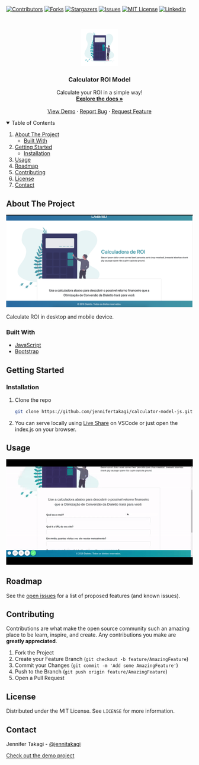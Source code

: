 <!-- Inspired by https://github.com/jennifertakagi/calculator-model-js -->

<!-- PROJECT SHIELDS -->
[![Contributors][contributors-shield]][contributors-url]
[![Forks][forks-shield]][forks-url]
[![Stargazers][stars-shield]][stars-url]
[![Issues][issues-shield]][issues-url]
[![MIT License][license-shield]][license-url]
[![LinkedIn][linkedin-shield]][linkedin-url]



<!-- PROJECT LOGO -->
<br />
<p align="center">
  <a href="https://github.com/jennifertakagi/calculator-model-js">
    <img src="docs/logo.png" alt="Logo" width="100" height="100">
  </a>

  <h3 align="center">Calculator ROI Model</h3>

  <p align="center">
    Calculate your ROI in a simple way!
    <br />
    <a href="https://github.com/jennifertakagi/calculator-model-js"><strong>Explore the docs »</strong></a>
    <br />
    <br />
    <a href="https://jennifertakagi.github.io/calculator-model-js">View Demo</a>
    ·
    <a href="https://github.com/jennifertakagi/calculator-model-js/issues">Report Bug</a>
    ·
    <a href="https://github.com/jennifertakagi/calculator-model-js/issues">Request Feature</a>
  </p>
</p>



<!-- TABLE OF CONTENTS -->
<details open="open">
  <summary>Table of Contents</summary>
  <ol>
    <li>
      <a href="#about-the-project">About The Project</a>
      <ul>
        <li><a href="#built-with">Built With</a></li>
      </ul>
    </li>
    <li>
      <a href="#getting-started">Getting Started</a>
      <ul>
        <li><a href="#installation">Installation</a></li>
      </ul>
    </li>
    <li><a href="#usage">Usage</a></li>
    <li><a href="#roadmap">Roadmap</a></li>
    <li><a href="#contributing">Contributing</a></li>
    <li><a href="#license">License</a></li>
    <li><a href="#contact">Contact</a></li>
  </ol>
</details>



<!-- ABOUT THE PROJECT -->
## About The Project

[![Product Name Screen Shot][product-screenshot]](https://jennifertakagi.github.io/calculator-model-js/)

Calculate ROI in desktop and mobile device.



### Built With

* [JavaScript](https://www.javascript.com/)
* [Bootstrap](https://getbootstrap.com)



<!-- GETTING STARTED -->
## Getting Started

### Installation

1. Clone the repo
   ```sh
   git clone https://github.com/jennifertakagi/calculator-model-js.git
   ```
2. You can serve locally using [Live Share](https://marketplace.visualstudio.com/items?itemName=ritwickdey.LiveServer) on VSCode or just open the index.js on your browser.



<!-- USAGE EXAMPLES -->
## Usage

<p align="left">
   <img src="docs/calculator-model.gif" />
</p>



<!-- ROADMAP -->
## Roadmap

See the [open issues](https://github.com/jennifertakagi/calculator-model-js/issues) for a list of proposed features (and known issues).



<!-- CONTRIBUTING -->
## Contributing

Contributions are what make the open source community such an amazing place to be learn, inspire, and create. Any contributions you make are **greatly appreciated**.

1. Fork the Project
2. Create your Feature Branch (`git checkout -b feature/AmazingFeature`)
3. Commit your Changes (`git commit -m 'Add some AmazingFeature'`)
4. Push to the Branch (`git push origin feature/AmazingFeature`)
5. Open a Pull Request



<!-- LICENSE -->
## License

Distributed under the MIT License. See `LICENSE` for more information.



<!-- CONTACT -->
## Contact

Jennifer Takagi - [@jennitakagi](https://twitter.com/jennitakagi)

[Check out the demo project](https://jennifertakagi.github.io/calculator-model-js/)



<!-- MARKDOWN LINKS & IMAGES -->
<!-- https://www.markdownguide.org/basic-syntax/#reference-style-links -->
[contributors-shield]: https://img.shields.io/github/contributors/jennifertakagi/calculator-model-js.svg?style=for-the-badge
[contributors-url]: https://github.com/jennifertakagi/calculator-model-js/graphs/contributors
[forks-shield]: https://img.shields.io/github/forks/jennifertakagi/calculator-model-js.svg?style=for-the-badge
[forks-url]: https://github.com/jennifertakagi/calculator-model-js/network/members
[stars-shield]: https://img.shields.io/github/stars/jennifertakagi/calculator-model-js.svg?style=for-the-badge
[stars-url]: https://github.com/jennifertakagi/calculator-model-js/stargazers
[issues-shield]: https://img.shields.io/github/issues/jennifertakagi/calculator-model-js.svg?style=for-the-badge
[issues-url]: https://github.com/jennifertakagi/calculator-model-js/issues
[license-shield]: https://img.shields.io/github/license/jennifertakagi/calculator-model-js.svg?style=for-the-badge
[license-url]: https://github.com/jennifertakagi/calculator-model-js/blob/master/LICENSE.txt
[linkedin-shield]: https://img.shields.io/badge/-LinkedIn-black.svg?style=for-the-badge&logo=linkedin&colorB=555
[linkedin-url]: https://linkedin.com/in/jennifertakagi
[product-screenshot]: docs/screenshot.png
